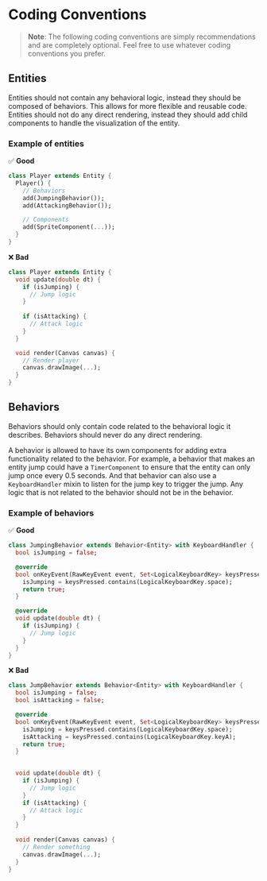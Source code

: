 # Coding Conventions

> **Note**: The following coding conventions are simply recommendations and are completely
optional. Feel free to use whatever coding conventions you prefer.


## Entities

Entities should not contain any behavioral logic, instead they should be composed of behaviors. This
allows for more flexible and reusable code. Entities should not do any direct rendering, instead they
should add child components to handle the visualization of the entity.


### Example of entities

✅ **Good**

```dart
class Player extends Entity {
  Player() {
    // Behaviors
    add(JumpingBehavior());
    add(AttackingBehavior());

    // Components
    add(SpriteComponent(...));
  }
}
```

❌ **Bad**

```dart
class Player extends Entity {
  void update(double dt) {
    if (isJumping) {
      // Jump logic
    }
    
    if (isAttacking) {
      // Attack logic
    }
  }

  void render(Canvas canvas) {
    // Render player
    canvas.drawImage(...);
  }
}
```


## Behaviors

Behaviors should only contain code related to the behavioral logic it describes. Behaviors should
never do any direct rendering.

A behavior is allowed to have its own components for adding extra functionality related to the
behavior. For example, a behavior that makes an entity jump could have a `TimerComponent` to ensure
that the entity can only jump once every 0.5 seconds. And that behavior can also use a
`KeyboardHandler` mixin to listen for the jump key to trigger the jump. Any logic that is not
related to the behavior should not be in the behavior.


### Example of behaviors

✅ **Good**

```dart
class JumpingBehavior extends Behavior<Entity> with KeyboardHandler {
  bool isJumping = false;

  @override
  bool onKeyEvent(RawKeyEvent event, Set<LogicalKeyboardKey> keysPressed) {
    isJumping = keysPressed.contains(LogicalKeyboardKey.space);
    return true;
  }

  @override
  void update(double dt) {
    if (isJumping) {
      // Jump logic
    }
  }
}
```

❌ **Bad**

```dart
class JumpBehavior extends Behavior<Entity> with KeyboardHandler {
  bool isJumping = false;
  bool isAttacking = false;

  @override
  bool onKeyEvent(RawKeyEvent event, Set<LogicalKeyboardKey> keysPressed) {
    isJumping = keysPressed.contains(LogicalKeyboardKey.space);
    isAttacking = keysPressed.contains(LogicalKeyboardKey.keyA);
    return true;
  }

    
  void update(double dt) {
    if (isJumping) {
      // Jump logic
    }
    if (isAttacking) {
      // Attack logic
    }
  }
    
  void render(Canvas canvas) {
    // Render something
    canvas.drawImage(...);
  }
}
```
